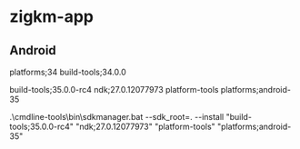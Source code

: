 # zigkm-app

## Android

platforms;34
build-tools;34.0.0

build-tools;35.0.0-rc4
ndk;27.0.12077973
platform-tools
platforms;android-35

.\cmdline-tools\bin\sdkmanager.bat --sdk_root=. --install "build-tools;35.0.0-rc4" "ndk;27.0.12077973" "platform-tools" "platforms;android-35"
